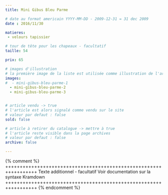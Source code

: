 ```yaml
---
title: Mini Gibus Bleu Parme

# date au format americain YYYY-MM-DD - 2009-12-31 = 31 dec 2009
date : 2016/11/30

matieres:
 - velours tapissier

# tour de tête pour les chapeaux - facultatif
taille: 54

prix: 65

# images d'illustration
# la première image de la liste est utilisée comme illustration de l'article dans les pages de listing.
images:
#  - mini-gibus-bleu-parme-1
  - mini-gibus-bleu-parme-2
  - mini-gibus-bleu-parme-3


# article vendu -> true
# l'article est alors signalé comme vendu sur le site
# valeur par defaut : false
sold: false

# article à retirer du catalogue -> mettre à true
# l'article reste visible dans la page archives
# valeur par defaut : false
archive: false

---
```

{% comment %} +++++++++++++++++++++++++++++++++++++++++++++++++++++++++++++++++
              Texte additionnel - facultatif
              Voir documentation sur la syntaxe Kramdown
+++++++++++++++++++++++++++++++++++++++++++++++++++++++++++++++++ {% endcomment %}
